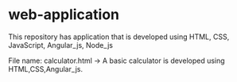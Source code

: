 # web-application
This repository has application that is developed using HTML, CSS, JavaScript, Angular_js, Node_js

File name: calculator.html
-> A basic calculator is developed using HTML,CSS,Angular_js. 


